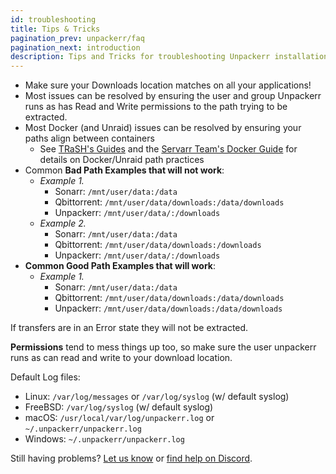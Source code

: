 ```yaml
---
id: troubleshooting
title: Tips & Tricks
pagination_prev: unpackerr/faq
pagination_next: introduction
description: Tips and Tricks for troubleshooting Unpackerr installations.
---
```


- Make sure your Downloads location matches on all your applications!
- Most issues can be resolved by ensuring the user and group Unpackerr runs as has
  Read and Write permissions to the path trying to be extracted.
- Most Docker (and Unraid) issues can be resolved by ensuring your paths align between containers
  - See [TRaSH's Guides](https://trash-guides.info/Hardlinks/Hardlinks-and-Instant-Moves/) and the
    [Servarr Team's Docker Guide](https://wiki.servarr.com/docker-guide) for details on Docker/Unraid path practices
- Common **Bad Path Examples that will not work**:
  - _Example 1._
    - Sonarr: `/mnt/user/data:/data`
    - Qbittorrent: `/mnt/user/data/downloads:/data/downloads`
    - Unpackerr: `/mnt/user/data/:/downloads`
  - _Example 2._
    - Sonarr: `/mnt/user/data:/data`
    - Qbittorrent: `/mnt/user/data/downloads:/downloads`
    - Unpackerr: `/mnt/user/data/:/downloads`
- **Common Good Path Examples that will work**:
  - _Example 1._
    - Sonarr: `/mnt/user/data:/data`
    - Qbittorrent: `/mnt/user/data/downloads:/data/downloads`
    - Unpackerr: `/mnt/user/data/downloads:/data/downloads`

If transfers are in an Error state they will not be extracted.

**Permissions** tend to mess things up too, so make sure the user unpackerr runs as can read
and write to your download location.

Default Log files:

- Linux: `/var/log/messages` or `/var/log/syslog` (w/ default syslog)
- FreeBSD: `/var/log/syslog` (w/ default syslog)
- macOS: `/usr/local/var/log/unpackerr.log` or `~/.unpackerr/unpackerr.log`
- Windows: `~/.unpackerr/unpackerr.log`

Still having problems?
[Let us know](https://github.com/Unpackerr/unpackerr/issues/new) or [find help on Discord](https://golift.io/discord).
